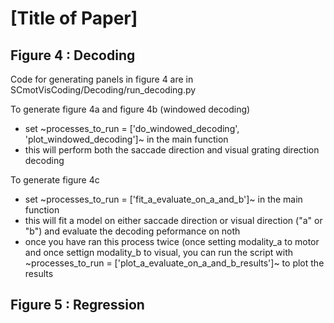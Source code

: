 # [Title of Paper] 


## Figure 4 : Decoding 

Code for generating panels in figure 4 are in SCmotVisCoding/Decoding/run_decoding.py

To generate figure 4a and figure 4b (windowed decoding)

 - set ~processes_to_run = ['do_windowed_decoding', 'plot_windowed_decoding']~ in the main function 
 - this will perform both the saccade direction and visual grating direction decoding 

To generate figure 4c 

 - set ~processes_to_run = ['fit_a_evaluate_on_a_and_b']~ in the main function 
 - this will fit a model on either saccade direction or visual direction ("a" or "b") and evaluate the decoding peformance on noth 
 - once you have ran this process twice (once setting modality_a to motor and once settign modality_b to visual, you can run the script with ~processes_to_run = ['plot_a_evaluate_on_a_and_b_results']~ to plot the results



## Figure 5 : Regression 


